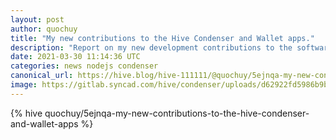 ```yaml
---
layout: post
author: quochuy
title: "My new contributions to the Hive Condenser and Wallet apps."
description: "Report on my new development contributions to the software that powers Hive.Blog"
date: 2021-03-30 11:14:36 UTC
categories: news nodejs condenser
canonical_url: https://hive.blog/hive-111111/@quochuy/5ejnqa-my-new-contributions-to-the-hive-condenser-and-wallet-apps
image: https://gitlab.syncad.com/hive/condenser/uploads/d62922fd5986b9b2741360b62480e92f/Screen_Shot_2021-03-30_at_10.06.23_pm.jpg
---
```

{% hive quochuy/5ejnqa-my-new-contributions-to-the-hive-condenser-and-wallet-apps %}

